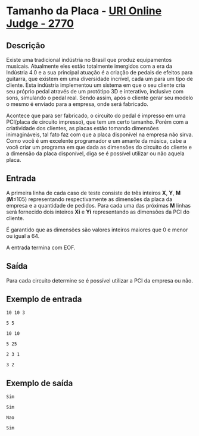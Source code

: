 # Tamanho da Placa - [URI Online Judge - 2770](https://www.urionlinejudge.com.br/judge/pt/problems/view/2770)

## Descrição 
Existe uma tradicional indústria no Brasil que produz equipamentos musicais. Atualmente eles estão totalmente imergidos com a era da Indústria 4.0 e a sua principal atuação é a criação de pedais de efeitos para guitarra, que existem em uma diversidade incrível, cada um para um tipo de cliente. Esta indústria implementou um sistema em que o seu cliente cria seu próprio pedal através de um protótipo 3D e interativo, inclusive com sons, simulando o pedal real. Sendo assim, após o cliente gerar seu modelo o mesmo é enviado para a empresa, onde será fabricado.

Acontece que para ser fabricado, o circuito do pedal é impresso em uma PCI(placa de circuito impresso), que tem um certo tamanho. Porém com a criatividade dos clientes, as placas estão tomando dimensões inimagináveis, tal fato faz com que a placa disponível na empresa não sirva. Como você é um excelente programador e um amante da música, cabe a você criar um programa em que dada as dimensões do circuito do cliente e a dimensão da placa disponível, diga se é possível utilizar ou não aquela placa.

## Entrada
A primeira linha de cada caso de teste consiste de três inteiros **X**, **Y**, **M** (**M**≤105) representando respectivamente as dimensões da placa da empresa e a quantidade de pedidos. Para cada uma das próximas **M** linhas será fornecido dois inteiros **Xi** e **Yi** representando as dimensões da PCI do cliente.

É garantido que as dimensões são valores inteiros maiores que 0 e menor ou igual a 64.

A entrada termina com EOF.

## Saída
Para cada circuito determine se é possível utilizar a PCI da empresa ou não.

## Exemplo de entrada
```
10 10 3

5 5

10 10

5 25

2 3 1

3 2
```
## Exemplo de saída
```
Sim

Sim

Nao

Sim
```